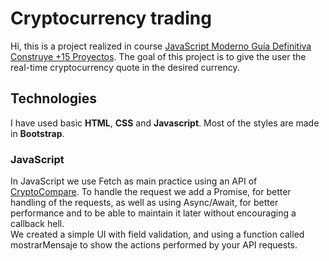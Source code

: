 # Cryptocurrency trading

Hi, this is a project realized in course [JavaScript Moderno Guía Definitiva Construye +15 Proyectos](https://www.udemy.com/course/javascript-moderno-guia-definitiva-construye-10-proyectos/). The goal of this project is to give the user the real-time cryptocurrency quote in the desired currency.

## Technologies

I have used basic **HTML**, **CSS** and **Javascript**. Most of the styles are made in **Bootstrap**.

### JavaScript

In JavaScript we use Fetch as main practice using an API of [CryptoCompare](https://min-api.cryptocompare.com/). To handle the request we add a Promise, for better handling of the requests, as well as using Async/Await, for better performance and to be able to maintain it later without encouraging a callback hell.<br>
We created a simple UI with field validation, and using a function called mostrarMensaje to show the actions performed by your API requests.
